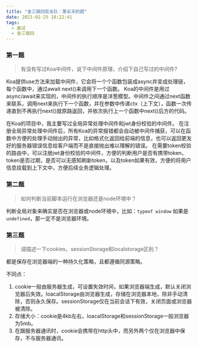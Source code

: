 ```yaml
---
title: "金三银四突击队：第五天的题"
date: 2021-02-25 18:22:41
tags:
  - 面试
  - 金三银四
---
```


<!--banner-pic|sticker|content-img|content-img-half-->

### 第一题

> 有没有写过Koa中间件，说下中间件原理，介绍下自己写过的中间件?

Koa提供use方法来加载中间件，它会将一个个函数包装成async并变成处理链，每个函数中，通过await next()来调用下一个函数。
Koa的中间件是用过async/await来实现的，中间件的执行顺序是洋葱模型。中间件之间通过next函数来联系，调用next来执行下一个函数，并在参数中传递ctx（上下文），函数一次传递直到不再执行next()就原路返回，并依次执行上一个函数中next()后方的代码。

在Koa的项目中，我主要写过全局异常处理中间件和jwt身份校验的中间件。
在注册全局异常处理中间件后，所有Koa的异常报错都会自动被中间件捕获，可以在函数中方便的处理手动抛出的异常，比如格式化返回给前端的信息，也可以返回更友好的服务器错误信息给客户端而不是直接抛出难以理解的错误。
在需要token校验的路由中，可以注册jwt身份校验的中间件，方便的判断用户是否有携带token，token是否过期，是否可以无感知刷新token，以及token如果有效，方便的将用户信息挂载到上下文中，方便后续业务逻辑处理。

### 第二题

> 如何判断当前脚本运行在浏览器还是node环境中？

判断全局对象来确实是否在浏览器或node环境中，比如：`typeof window` 如果是`undefined`，那一定不是浏览器环境。

### 第三题

> 请描述一下cookies，sessionStorage和localstorage区别？

都是保存在浏览器端的一种持久化策略，且都遵循同源策略。

不同点：
1. cookie一般由服务器生成，可设置失效时间，如果浏览器端生成，默认关闭浏览器后失效。loacalStorage由浏览器生成，存储在浏览器本地，除非手动清除，否则永久保存。sessionStorage仅在当前会话下有效，关闭页面或浏览器被清除。
2. 存储大小：cookie是4kb左右，loacalStorage和sessionStorage一般浏览器为5mb。
3. 在跟服务器通讯时，cookie会携带在http头中，而另外两个仅在浏览器中保存，不与服务器通讯。


